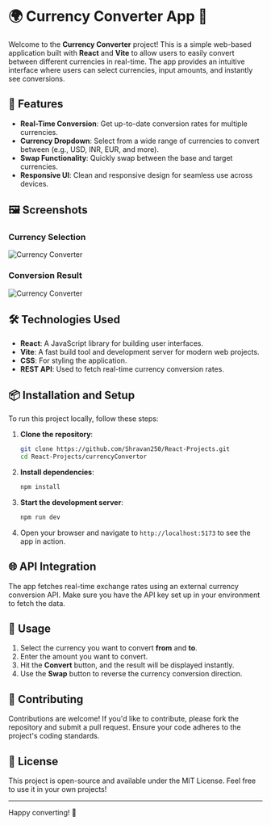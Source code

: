 # 🌍 Currency Converter App 💱

Welcome to the **Currency Converter** project! This is a simple web-based application built with **React** and **Vite** to allow users to easily convert between different currencies in real-time. The app provides an intuitive interface where users can select currencies, input amounts, and instantly see conversions.

## 🚀 Features

- **Real-Time Conversion**: Get up-to-date conversion rates for multiple currencies.
- **Currency Dropdown**: Select from a wide range of currencies to convert between (e.g., USD, INR, EUR, and more).
- **Swap Functionality**: Quickly swap between the base and target currencies.
- **Responsive UI**: Clean and responsive design for seamless use across devices.

## 🖼️ Screenshots

### Currency Selection

![Currency Converter](/currencyConvertor/images/Screenshot%202024-10-02%20at%2010.41.16 PM.png)

### Conversion Result

![Currency Converter](/currencyConvertor/images/Screenshot%202024-10-02%20at%2010.32.28 PM.png)

## 🛠️ Technologies Used

- **React**: A JavaScript library for building user interfaces.
- **Vite**: A fast build tool and development server for modern web projects.
- **CSS**: For styling the application.
- **REST API**: Used to fetch real-time currency conversion rates.

## 📦 Installation and Setup

To run this project locally, follow these steps:

1. **Clone the repository**:

   ```bash
   git clone https://github.com/Shravan250/React-Projects.git
   cd React-Projects/currencyConvertor
   ```

2. **Install dependencies**:

   ```bash
   npm install
   ```

3. **Start the development server**:

   ```bash
   npm run dev
   ```

4. Open your browser and navigate to `http://localhost:5173` to see the app in action.

## 🌐 API Integration

The app fetches real-time exchange rates using an external currency conversion API. Make sure you have the API key set up in your environment to fetch the data.

## 🔄 Usage

1. Select the currency you want to convert **from** and **to**.
2. Enter the amount you want to convert.
3. Hit the **Convert** button, and the result will be displayed instantly.
4. Use the **Swap** button to reverse the currency conversion direction.

## 🤝 Contributing

Contributions are welcome! If you'd like to contribute, please fork the repository and submit a pull request. Ensure your code adheres to the project's coding standards.

## 📄 License

This project is open-source and available under the MIT License. Feel free to use it in your own projects!

---

Happy converting! 💸
